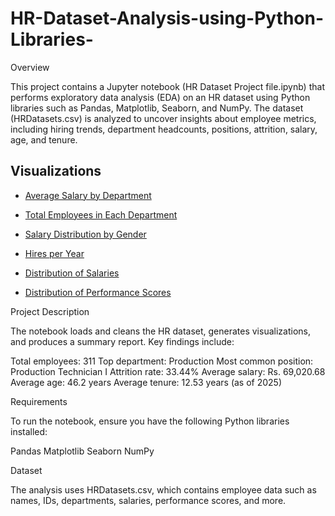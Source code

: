 # HR-Dataset-Analysis-using-Python-Libraries-
Overview

This project contains a Jupyter notebook (HR Dataset Project file.ipynb) that performs exploratory data analysis (EDA) on an HR dataset using Python libraries such as Pandas, Matplotlib, Seaborn, and NumPy. The dataset (HRDatasets.csv) is analyzed to uncover insights about employee metrics, including hiring trends, department headcounts, positions, attrition, salary, age, and tenure.

## Visualizations
- [Average Salary by Department](https://github.com/yashraikwar-prog/HR-Dataset-Analysis-using-Python-Libraries-/blob/main/Average%20Salary%20By%20Department.png)

- [Total Employees in Each Department](https://github.com/yashraikwar-prog/HR-Dataset-Analysis-using-Python-Libraries-/blob/main/Total%20Employees%20in%20Each%20Department.png)

- [Salary Distribution by Gender](https://github.com/yashraikwar-prog/HR-Dataset-Analysis-using-Python-Libraries-/blob/main/Salary%20Distribution%20By%20Gender.png)

- [Hires per Year](https://github.com/yashraikwar-prog/HR-Dataset-Analysis-using-Python-Libraries-/blob/main/Hires%20per%20Year.png)

- [Distribution of Salaries](https://github.com/yashraikwar-prog/HR-Dataset-Analysis-using-Python-Libraries-/blob/main/Distribution%20of%20Salaries.png)

- [Distribution of Performance Scores](https://github.com/yashraikwar-prog/HR-Dataset-Analysis-using-Python-Libraries-/blob/main/Distribution%20of%20Performance%20Scores.png)

Project Description

The notebook loads and cleans the HR dataset, generates visualizations, and produces a summary report. Key findings include:

Total employees: 311
Top department: Production
Most common position: Production Technician I
Attrition rate: 33.44%
Average salary: Rs. 69,020.68
Average age: 46.2 years
Average tenure: 12.53 years (as of 2025)

Requirements

To run the notebook, ensure you have the following Python libraries installed:

Pandas
Matplotlib
Seaborn
NumPy

Dataset

The analysis uses HRDatasets.csv, which contains employee data such as names, IDs, departments, salaries, performance scores, and more.
